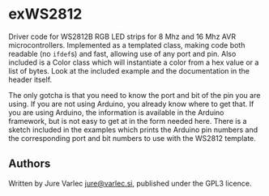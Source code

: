 # exWS2812

Driver code for WS2812B RGB LED strips for 8 Mhz and 16 Mhz AVR
microcontrollers. Implemented as a templated class, making code both
readable (no `ifdef`s) and fast, allowing use of any port and
pin. Also included is a Color class which will instantiate a color
from a hex value or a list of bytes. Look at the included example and
the documentation in the header itself.

The only gotcha is that you need to know the port and bit of the pin
you are using. If you are not using Arduino, you already know where to
get that. If you are using Arduino, the information is available in
the Arduino framework, but is not easy to get at in the form needed
here. There is a sketch included in the examples which prints the
Arduino pin numbers and the corresponding port and bit numbers to use
with the WS2812 template.

## Authors

Written by Jure Varlec <jure@varlec.si>, published under the GPL3 licence.

